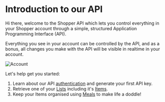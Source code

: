# Introduction to our API

Hi there, welcome to the Shopper API which lets you control everything in your Shopper account through a simple, structured Application Programming Interface (API).

Everything you see in your account can be controlled by the API, and as a bonus, all changes you make with the API will be visible in realtime in your account.

![Account](../../../assets/images/account.png "Your Account")

Let's help get you started:

1. Learn about our API [authentication](./authentication.md "Authentication") and generate your first API key.
2. Retrieve one of your [Lists](./lists.md "Lists") including it's [Items](./items.md "Items").
3. Keep your Items organised using [Meals](./meals.md "Meals") to make life a doddle!
